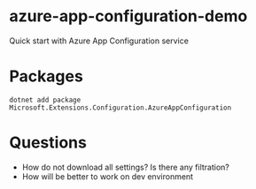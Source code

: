 # azure-app-configuration-demo
Quick start with Azure App Configuration service


# Packages 
``` 
dotnet add package Microsoft.Extensions.Configuration.AzureAppConfiguration
```


# Questions
 - How do not download all settings? Is there any filtration?
 - How will be better to work on dev environment